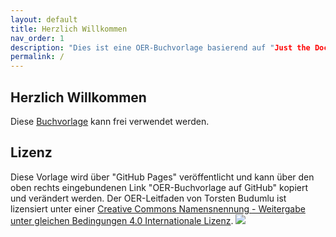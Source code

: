 ```yaml
---
layout: default
title: Herzlich Willkommen
nav_order: 1
description: "Dies ist eine OER-Buchvorlage basierend auf "Just the Docs", einem Jekyll-Layout mit integrierter Suche, dass auf GitHub Pages gehostet ist."
permalink: /
---
```

## Herzlich Willkommen

Diese [Buchvorlage](https://github.com/budumlu/OER-Buch-Vorlage/edit/master/README.md) kann frei verwendet werden.


## Lizenz

Diese Vorlage wird über "GitHub Pages" veröffentlicht und kann über den oben rechts eingebundenen Link "OER-Buchvorlage auf GitHub" kopiert und verändert werden.
Der OER-Leitfaden von Torsten Budumlu ist lizensiert unter einer [Creative Commons Namensnennung - Weitergabe unter gleichen Bedingungen 4.0 Internationale Lizenz](http://creativecommons.org/licenses/by-sa/4.0/).
![](https://budumlu.github.io/OER-Buch-Vorlage/assets/88x31.png)
